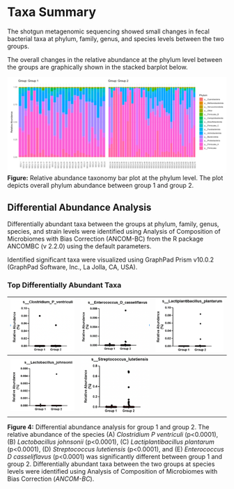 # Taxa Summary

The shotgun metagenomic sequencing showed small changes in fecal bacterial taxa at phylum, family, genus, and species levels between the two groups.

The overall changes in the relative abundance at the phylum level between the groups are graphically shown in the stacked barplot below.

![image](assets/taxa_summary/barplot.png)
**Figure:** Relative abundance taxonomy bar plot at the phylum level. The plot depicts overall phylum abundance between group 1 and group 2.

## Differential Abundance Analysis
Differentially abundant taxa between the groups at phylum, family, genus, species, and strain levels were identified using Analysis of Composition of Microbiomes with Bias Correction (ANCOM-BC) from the R package ANCOMBC (v 2.2.0) using the default parameters.

Identified significant taxa were visualized using GraphPad Prism v10.0.2 (GraphPad Software, Inc., La Jolla, CA, USA).

### Top Differentially Abundant Taxa

| ![Clostridium P ventriculi](assets/taxa_summary/clostridium.png) | ![Enterococcus D casseliflavus](assets/taxa_summary/enterococcus.png) | ![Lactiplantibacillus plantarum](assets/taxa_summary/plantarum.png) |
|:--------------------------------------------------------------------------------:|:---------------------------------------------------------------------------------------:|:----------------------------------------------------------------------------------------:|
| ![Lactobacillus johnsonii](assets/taxa_summary/johnsonii.png)  | ![Streptococcus lutetiensis](assets/taxa_summary/strep.png)      |                                                                                        |

<div style="font-size: 14px;">
<b>Figure 4:</b> Differential abundance analysis for group 1 and group 2. The relative abundance of the species (A) <i>Clostridium P ventriculi</i> (p&lt;0.0001), (B) <i>Lactobacillus johnsonii</i> (p&lt;0.0001), (C) <i>Lactiplantibacillus plantarum</i> (p&lt;0.0001), (D) <i>Streptococcus lutetiensis</i> (p&lt;0.0001), and (E) <i>Enterococcus D casseliflavus</i> (p&lt;0.0001) was significantly different between group 1 and group 2. Differentially abundant taxa between the two groups at species levels were identified using Analysis of Composition of Microbiomes with Bias Correction (<i>ANCOM-BC</i>).
</div>

